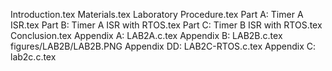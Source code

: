 Introduction.tex
Materials.tex
Laboratory Procedure.tex
Part A: Timer A ISR.tex
Part B: Timer A ISR with RTOS.tex
Part C: Timer B ISR with RTOS.tex
Conclusion.tex
Appendix A: LAB2A.c.tex
Appendix B: LAB2B.c.tex
figures/LAB2B/LAB2B.PNG
Appendix DD: LAB2C-RTOS.c.tex
Appendix C: lab2c.c.tex

